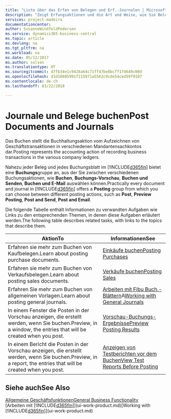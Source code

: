 ```yaml
---
title: "Liste über das Erfen von Belegen und Erf.-Journalen | Microsoft Docs"
description: "Zeigt Erfungsaktionen und die Art und Weise, wie Sie Belege und Erf.-Journalen buchen können."
services: project-madeira
documentationcenter: 
author: SusanneWindfeldPedersen
ms.service: dynamics365-business-central
ms.topic: article
ms.devlang: na
ms.tgt_pltfrm: na
ms.workload: na
ms.date: 05/12/2017
ms.author: solsen
ms.translationtype: HT
ms.sourcegitcommit: d7fb34e1c9428a64c71ff47be8bcff174649c00d
ms.openlocfilehash: d1d10605991f215971a5562c9cde54ced59f9107
ms.contentlocale: de-ch
ms.lasthandoff: 03/22/2018

---
```

# <a name="post-documents-and-journals"></a><span data-ttu-id="c613d-103">Journale und Belege buchen</span><span class="sxs-lookup"><span data-stu-id="c613d-103">Post Documents and Journals</span></span>
<span data-ttu-id="c613d-104">Das Buchen stellt die Buchhaltungsaktion vom Aufzeichnen von Geschäftstransaktionen in verschiedenen Mandantensachkontos dar.</span><span class="sxs-lookup"><span data-stu-id="c613d-104">Posting represents the accounting action of recording business transactions in the various company ledgers.</span></span>

<span data-ttu-id="c613d-105">Nahezu jeder Beleg und jedes Buchungsblatt im [!INCLUDE[d365fin](includes/d365fin_md.md)] bietet eine **Buchungs**gruppe an, aus der Sie zwischen verschiedenen Buchungsaktionen, wie **Buchen**, **Buchungs-Vorschau**, **Buchen und Senden**, **Buchen und E-Mail** auswählen können.</span><span class="sxs-lookup"><span data-stu-id="c613d-105">Practically every document and journal in [!INCLUDE[d365fin](includes/d365fin_md.md)] offers a **Posting** group from which you can choose between different posting actions, such as **Post**, **Preview Posting**, **Post and Send**, **Post and Email**.</span></span>

<span data-ttu-id="c613d-106">Die folgende Tabelle enthält Informationen zu verwandten Aufgaben wie Links zu den entsprechenden Themen, in denen diese Aufgaben erläutert werden.</span><span class="sxs-lookup"><span data-stu-id="c613d-106">The following table describes related tasks, with links to the topics that describe them.</span></span>

| <span data-ttu-id="c613d-107">Aktion</span><span class="sxs-lookup"><span data-stu-id="c613d-107">To</span></span> | <span data-ttu-id="c613d-108">Informationen</span><span class="sxs-lookup"><span data-stu-id="c613d-108">See</span></span> |
| --- | --- |
| <span data-ttu-id="c613d-109">Erfahren sie mehr zum Buchen von Kaufbelegen.</span><span class="sxs-lookup"><span data-stu-id="c613d-109">Learn about posting purchase documents.</span></span> |[<span data-ttu-id="c613d-110">Einkäufe buchen</span><span class="sxs-lookup"><span data-stu-id="c613d-110">Posting Purchases</span></span>](ui-post-purchases.md) |
| <span data-ttu-id="c613d-111">Erfahren sie mehr zum Buchen von Verkaufsbelegen.</span><span class="sxs-lookup"><span data-stu-id="c613d-111">Learn about posting sales documents.</span></span> |[<span data-ttu-id="c613d-112">Verkäufe buchen</span><span class="sxs-lookup"><span data-stu-id="c613d-112">Posting Sales</span></span>](ui-post-sales.md) |
| <span data-ttu-id="c613d-113">Erfahren Sie mehr zum Buchen von allgemeinen Vorlagen.</span><span class="sxs-lookup"><span data-stu-id="c613d-113">Learn about posting general journals.</span></span> |<span data-ttu-id="c613d-114">[Arbeiten mit Fibu Buch.-Blättern](ui-work-general-journals.md)A</span><span class="sxs-lookup"><span data-stu-id="c613d-114">[Working with General Journals](ui-work-general-journals.md)</span></span> |
| <span data-ttu-id="c613d-115">In einem Fenster die Posten in der Vorschau anzeigen, die erstellt werden, wenn Sie buchen.</span><span class="sxs-lookup"><span data-stu-id="c613d-115">Preview, in a window, the entries that will be created when you post.</span></span> |[<span data-ttu-id="c613d-116">Vorschau-Buchungs-Ergebnisse</span><span class="sxs-lookup"><span data-stu-id="c613d-116">Preview Posting Results</span></span>](ui-how-preview-post-results.md) |
| <span data-ttu-id="c613d-117">In einem Bericht die Posten in der Vorschau anzeigen, die erstellt werden, wenn Sie buchen.</span><span class="sxs-lookup"><span data-stu-id="c613d-117">Preview, in a report, the entries that will be created when you post.</span></span> |[<span data-ttu-id="c613d-118">Anzeigen von Testberichten vor dem Buchen</span><span class="sxs-lookup"><span data-stu-id="c613d-118">View Test Reports Before Posting</span></span>](ui-how-view-test-reports-posting.md) |

## <a name="see-also"></a><span data-ttu-id="c613d-119">Siehe auch</span><span class="sxs-lookup"><span data-stu-id="c613d-119">See Also</span></span>
[<span data-ttu-id="c613d-120">Allgemeine Geschäftsfunktionen</span><span class="sxs-lookup"><span data-stu-id="c613d-120">General Business Functionality</span></span>](ui-across-business-areas.md)  
<span data-ttu-id="c613d-121">[Arbeiten mit [!INCLUDE[d365fin](includes/d365fin_md.md)]](ui-work-product.md)</span><span class="sxs-lookup"><span data-stu-id="c613d-121">[Working with [!INCLUDE[d365fin](includes/d365fin_md.md)]](ui-work-product.md)</span></span>


